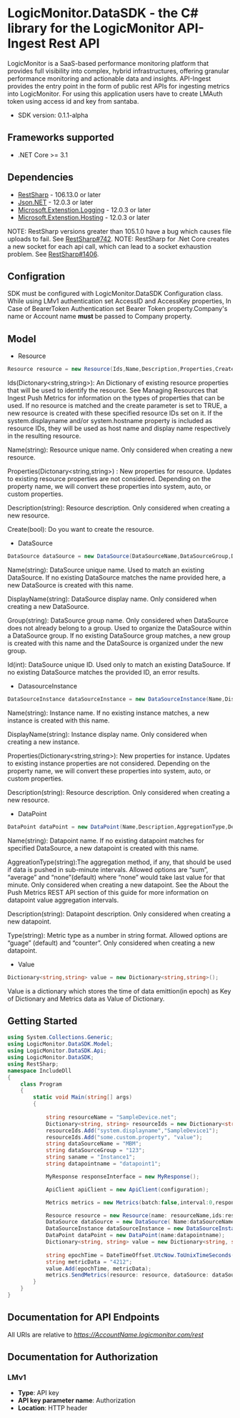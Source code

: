 # LogicMonitor.DataSDK - the C# library for the LogicMonitor API-Ingest Rest API
LogicMonitor is a SaaS-based performance monitoring platform that provides full visibility into complex, hybrid 
infrastructures, offering granular performance monitoring and actionable data and insights. API-Ingest provides the 
entry point in the form of public rest APIs for ingesting metrics into LogicMonitor. For using this application users 
have to create LMAuth token using access id and key from santaba.

- SDK version: 0.1.1-alpha

<a name="frameworks-supported"></a>
## Frameworks supported
- .NET Core >= 3.1

<a name="dependencies"></a>
## Dependencies

- [RestSharp](https://www.nuget.org/packages/RestSharp) - 106.13.0 or later
- [Json.NET](https://www.nuget.org/packages/Newtonsoft.Json/) - 12.0.3 or later
- [Microsoft.Extenstion.Logging](https://www.nuget.org/packages/Newtonsoft.Json/) - 12.0.3 or later
- [Microsoft.Extenstion.Hosting](https://www.nuget.org/packages/Newtonsoft.Json/) - 12.0.3 or later

NOTE: RestSharp versions greater than 105.1.0 have a bug which causes file uploads to fail. See [RestSharp#742](https://github.com/restsharp/RestSharp/issues/742).
NOTE: RestSharp for .Net Core creates a new socket for each api call, which can lead to a socket exhaustion problem. See [RestSharp#1406](https://github.com/restsharp/RestSharp/issues/1406).

<a name="Configration"></a>
## Configration

SDK must be configured with LogicMonitor.DataSDK Configuration class. 
While using LMv1 authentication set AccessID and AccessKey properties, In Case of BearerToken Authentication set Bearer Token property.Company's name or Account name <b> must </b> be passed to Company property.

<a name="Model"></a>
## Model
- Resource

```csharp
Resource resource = new Resource(Ids,Name,Description,Properties,Create);
```
Ids(Dictonary<string,string>): An Dictionary of existing resource properties that will be used to identify the resource. See Managing Resources 
that Ingest Push Metrics for information on the types of properties that can be used. If no resource is matched and the 
create parameter is set to TRUE, a new resource is created with these specified resource IDs set on it. If the 
system.displayname and/or system.hostname property is included as resource IDs, they will be used as host name and 
display name respectively in the resulting resource.

Name(string): Resource unique name. Only considered when creating a new resource.

Properties(Dictonary<string,string>) : New properties for resource. Updates to existing resource properties are not considered. Depending on the property name,
we will convert these properties into system, auto, or custom properties.

Description(string):  Resource description. Only considered when creating a new resource.

Create(bool): Do you want to create the resource.

- DataSource
```csharp
DataSource dataSource = new DataSource(DataSourceName,DataSourceGroup,DisplayName,Id );
```
Name(string):  DataSource unique name. Used to match an existing DataSource. If no existing DataSource matches the name provided
here, a new DataSource is created with this name.

DisplayName(string): DataSource display name. Only considered when creating a new DataSource.

Group(string): DataSource group name. Only considered when DataSource does not already belong to a group. Used to organize the
DataSource within a DataSource group. If no existing DataSource group matches, a new group is created with this name 
and the DataSource is organized under the new group.

Id(int): DataSource unique ID. Used only to match an existing DataSource. If no existing DataSource matches the provided ID, 
an error results.


- DatasourceInstance
```csharp
DataSourceInstance dataSourceInstance = new DataSourceInstance(Name,DisplayName,Description,Properties);
```
Name(string): Instance name. If no existing instance matches, a new instance is created with this name.

DisplayName(string): Instance display name. Only considered when creating a new instance.

Properties(Dictionary<string,string>): New properties for instance. Updates to existing instance properties are not considered. Depending on the 
property name, we will convert these properties into system, auto, or custom properties.

Description(string):  Resource description. Only considered when creating a new resource.

- DataPoint
```csharp
DataPoint dataPoint = new DataPoint(Name,Description,AggregationType,Description);
```
Name(string): Datapoint name. If no existing datapoint matches for specified DataSource, a new datapoint is created with this 
name.

AggreationType(string):The aggregation method, if any, that should be used if data is pushed in sub-minute intervals. Allowed options are 
“sum”, “average” and “none”(default) where “none” would take last value for that minute. 
Only considered when creating a new datapoint. See the About the Push Metrics REST API section of this guide for more 
information on datapoint value aggregation intervals.

Description(string): Datapoint description. Only considered when creating a new datapoint.

Type(string): Metric type as a number in string format. Allowed options are “guage” (default) and “counter”. Only considered 
when creating a new datapoint.

- Value
```csharp
Dictionary<string,string> value = new Dictionary<string,string>();
```
Value is a dictionary which stores the time of data emittion(in epoch) as Key of Dictionary and Metrics data as Value of Dictionary.

<a name="getting-started"></a>
## Getting Started

```csharp
using System.Collections.Generic;
using LogicMonitor.DataSDK.Model;
using LogicMonitor.DataSDK.Api;
using LogicMonitor.DataSDK;
using RestSharp;
namespace IncludeDll
{
    class Program 
    {
        static void Main(string[] args)
        {
            
            string resourceName = "SampleDevice.net";
            Dictionary<string, string> resourceIds = new Dictionary<string, string>();
            resourceIds.Add("system.displayname","SampleDevice1");
            resourceIds.Add("some.custom.property", "value");
            string dataSourceName = "MBM";
            string dataSourceGroup = "123";
            string saname = "Instance1";
            string datapointname = "datapoint1";

            MyResponse responseInterface = new MyResponse();

            ApiClient apiClient = new ApiClient(configuration);

            Metrics metrics = new Metrics(batch:false,interval:0,responseInterface, apiClient);

            Resource resource = new Resource(name: resourceName,ids:resourceIds);
            DataSource dataSource = new DataSource( Name:dataSourceName, Group: dataSourceGroup);
            DataSourceInstance dataSourceInstance = new DataSourceInstance(name: saname);
            DataPoint dataPoint = new DataPoint(name:datapointname);
            Dictionary<string, string> value = new Dictionary<string, string>();
            
            string epochTime = DateTimeOffset.UtcNow.ToUnixTimeSeconds().ToString();
            string metricData = "4212";
            value.Add(epochTime, metricData);
            metrics.SendMetrics(resource: resource, dataSource: dataSource, dataSourceInstance: dataSourceInstance, dataPoint: dataPoint, values: value);
        }
    }
}
```

<a name="documentation-for-api-endpoints"></a>
## Documentation for API Endpoints

All URIs are relative to *https://AccountName.logicmonitor.com/rest*


<a name="documentation-for-authorization"></a>
## Documentation for Authorization

<a name="LMv1"></a>
### LMv1

- **Type**: API key
- **API key parameter name**: Authorization
- **Location**: HTTP header

